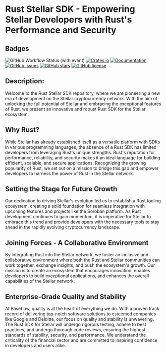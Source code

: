 # Rust Stellar SDK - Empowering Stellar Developers with Rust's Performance and Security

## Badges

![GitHub Workflow Status (with event)](https://img.shields.io/github/actions/workflow/status/Baseflow/stellar-rust-sdk/.github%2Fworkflows%2Fcargo-build-and-test.yaml)
[![Crates.io](https://img.shields.io/crates/v/stellar-sdk.svg)](https://crates.io/crates/stellar-rs)
[![Documentation](https://img.shields.io/badge/documentation-1)](https://docs.rs/stellar-rs/latest/stellar_rs/index.html)
[![GitHub issues](https://img.shields.io/github/issues/Baseflow/stellar-rust-sdk)]()
[![GitHub stars](https://img.shields.io/github/stars/Baseflow/stellar-rust-sdk)]()
[![GitHub license](https://img.shields.io/github/license/Baseflow/stellar-rust-sdk)]()




## Description:

Welcome to the Rust Stellar SDK repository, where we are pioneering a new era of development on the Stellar cryptocurrency network. With the aim of unlocking the full potential of Stellar and embracing the exceptional features of Rust, we present an innovative and robust Rust SDK for the Stellar ecosystem.

## Why Rust?

While Stellar has already established itself as a versatile platform with SDKs in various programming languages, the absence of a Rust SDK has limited developers from leveraging Rust's unique strengths. Rust's reputation for performance, reliability, and security makes it an ideal language for building efficient, scalable, and secure applications. Recognizing the growing popularity of Rust, we set out on a mission to bridge this gap and empower developers to harness the power of Rust in the Stellar network.

## Setting the Stage for Future Growth

Our dedication to driving Stellar's evolution led us to establish a Rust tooling ecosystem, creating a solid foundation for seamless integration with upcoming features and projects like the Soroban platform. As Rust development continues to gain momentum, it is imperative for Stellar to embrace this trend and provide developers with the necessary tools to stay ahead in the rapidly evolving cryptocurrency landscape.

## Joining Forces - A Collaborative Environment

By integrating Rust into the Stellar network, we foster an inclusive and collaborative environment where both the Rust and Stellar communities can work together, exchange insights, and push the ecosystem's growth. Our mission is to create an ecosystem that encourages innovation, enables developers to build exceptional applications, and enhances the overall capabilities of the Stellar network.

## Enterprise-Grade Quality and Stability

At Baseflow, quality is at the heart of everything we do. With a proven track record of delivering top-notch software solutions to esteemed companies like Google and Deloitte, our focus on quality and stability is unwavering. The Rust SDK for Stellar will undergo rigorous testing, adhere to best practices, and undergo thorough code reviews, ensuring the highest standards of stability, security, and performance. We understand the criticality of the financial sector and are committed to inspiring confidence in developers and users alike.
